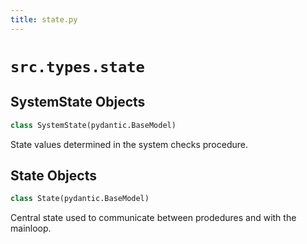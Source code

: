 ```yaml
---
title: state.py
---
```


# `src.types.state`


## SystemState Objects

```python
class SystemState(pydantic.BaseModel)
```

State values determined in the system checks procedure.


## State Objects

```python
class State(pydantic.BaseModel)
```

Central state used to communicate between prodedures and with the mainloop.